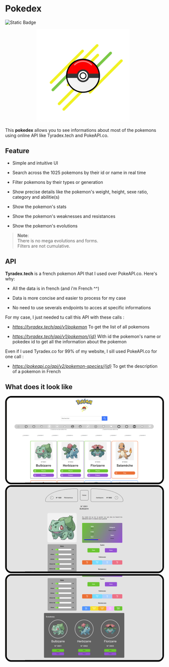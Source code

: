 # Pokedex

![Static Badge](https://img.shields.io/badge/made_in-France-red?labelColor=blue)

<p align="center">
    <img src="img/logo.png" alt="Icon" width="300" />
</p>

This **pokedex** allows you to see informations about most of the pokemons using online API like Tyradex.tech and PokeAPI.co.

## Feature

- Simple and intuitive UI

- Search across the 1025 pokemons by their id or name in real time

- Filter pokemons by their types or generation

- Show precise details like the pokemon's weight, height, sexe ratio, category and abilitie(s)

- Show the pokemon's stats

- Show the pokemon's weaknesses and resistances

- Show the pokemon's evolutions

> **Note**: <br>There is no mega evolutions and forms. <br> Filters are not cumulative.


## API

**Tyradex.tech** is a french pokemon API that I used over PokeAPI.co. Here's why:

- All the data is in french (and i'm French ^^)

- Data is more concise and easier to process for my case

- No need to use severals endpoints to acces at specific informations

For my case, I just needed tu call this API with these calls :

- *https://tyradex.tech/api/v1/pokemon* To get the list of all pokemons

- *https://tyradex.tech/api/v1/pokemon/{id}* With id the pokemon's name or pokedex id to get all the information about the pokemon

Even if I used Tyradex.co for 99% of my website, I sill used PokeAPI.co for one call :

- *https://pokeapi.co/api/v2/pokemon-species/{id}* To get the description of a pokemon in French

## What does it look like

<img src="img/home.png" style="border: solid black 5px; border-radius: 20px">
<img src="img/pokedex.png" style="border: solid black 5px; border-radius: 20px">
<img src="img/evolutions.png" style="border: solid black 5px; border-radius: 20px">